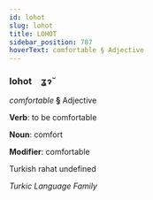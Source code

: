 ```yaml
---
id: lohot
slug: lohot
title: LOHOT
sidebar_position: 787
hoverText: comfortable § Adjective
---
```


### lohot&emsp;<span kind="abugida">ʓɂ̆</span>

*comfortable* **§** Adjective

**Verb**: to be comfortable

**Noun**: comfort

**Modifier**: comfortable

Turkish rahat undefined

*Turkic Language Family*